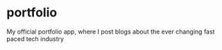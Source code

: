 # portfolio
My official portfolio app, where I post blogs about the ever changing fast paced tech industry
